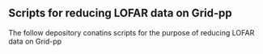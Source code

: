 ## Scripts for reducing LOFAR data on Grid-pp 

The follow depository conatins scripts for the purpose of reducing LOFAR data on Grid-pp
